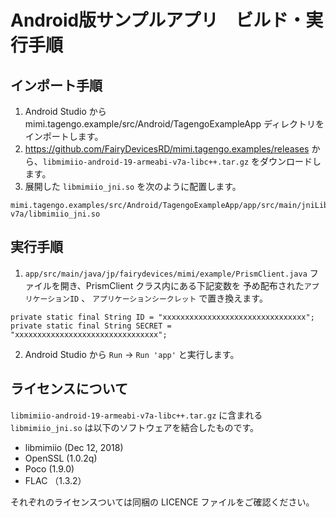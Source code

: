 # Android版サンプルアプリ　ビルド・実行手順

## インポート手順

1. Android Studio から mimi.tagengo.example/src/Android/TagengoExampleApp ディレクトリをインポートします。
2. https://github.com/FairyDevicesRD/mimi.tagengo.examples/releases から、`libmimiio-android-19-armeabi-v7a-libc++.tar.gz` をダウンロードします。
3. 展開した `libmimiio_jni.so` を次のように配置します。
```
mimi.tagengo.examples/src/Android/TagengoExampleApp/app/src/main/jniLibs/armeabi-v7a/libmimiio_jni.so
```
## 実行手順

1. `app/src/main/java/jp/fairydevices/mimi/example/PrismClient.java` ファイルを開き、PrismClient クラス内にある下記変数を 予め配布された`アプリケーションID` 、 `アプリケーションシークレット` で置き換えます。
```
private static final String ID = "xxxxxxxxxxxxxxxxxxxxxxxxxxxxxxxx";
private static final String SECRET = "xxxxxxxxxxxxxxxxxxxxxxxxxxxxxxxx";
```
2. Android Studio から `Run` -> `Run 'app'` と実行します。

## ライセンスについて
`libmimiio-android-19-armeabi-v7a-libc++.tar.gz` に含まれる `libmimiio_jni.so` は以下のソフトウェアを結合したものです。

- libmimiio (Dec 12, 2018)
- OpenSSL (1.0.2q)
- Poco (1.9.0)
- FLAC （1.3.2）

それぞれのライセンスついては同梱の LICENCE ファイルをご確認ください。
